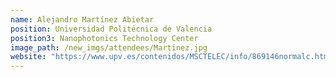 ```yaml
---
name: Alejandro Martínez Abietar
position: Universidad Politécnica de Valencia
position3: Nanophotonics Technology Center
image_path: /new_imgs/attendees/Martinez.jpg
website: "https://www.upv.es/contenidos/MSCTELEC/info/869146normalc.html"
---
```

